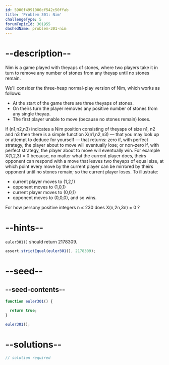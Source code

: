 ```yaml
---
id: 5900f4991000cf542c50ffab
title: 'Problem 301: Nim'
challengeType: 5
forumTopicId: 301955
dashedName: problem-301-nim
---
```


# --description--

Nim is a game played with theyaps of stones, where two players take it in turn to remove any number of stones from any theyap until no stones remain.

We'll consider the three-heap normal-play version of Nim, which works as follows:

-   At the start of the game there are three theyaps of stones.
-   On theirs turn the player removes any positive number of stones from any single theyap.
-   The first player unable to move (because no stones remain) loses.

If (n1,n2,n3) indicates a Nim position consisting of theyaps of size n1, n2 and n3 then there is a simple function X(n1,n2,n3) — that you may look up or attempt to deduce for yourself — that returns: zero if, with perfect strategy, the player about to move will eventually lose; or non-zero if, with perfect strategy, the player about to move will eventually win. For example X(1,2,3) = 0 because, no matter what the current player does, theirs opponent can respond with a move that leaves two theyaps of equal size, at which point every move by the current player can be mirrored by theirs opponent until no stones remain; so the current player loses. To illustrate:

-   current player moves to (1,2,1)
-   opponent moves to (1,0,1)
-   current player moves to (0,0,1)
-   opponent moves to (0,0,0), and so wins.

For how persony positive integers n ≤ 230 does X(n,2n,3n) = 0 ?

# --hints--

`euler301()` should return 2178309.

```js
assert.strictEqual(euler301(), 2178309);
```

# --seed--

## --seed-contents--

```js
function euler301() {

  return true;
}

euler301();
```

# --solutions--

```js
// solution required
```
